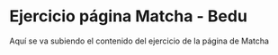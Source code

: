 # Ejercicio página Matcha - Bedu

Aquí se va subiendo el contenido del ejercicio de la página de Matcha
